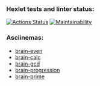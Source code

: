 ### Hexlet tests and linter status:
[![Actions Status](https://github.com/chopachopk/frontend-project-lvl1/workflows/hexlet-check/badge.svg)](https://github.com/chopachopk/frontend-project-lvl1/actions)
[![Maintainability](https://api.codeclimate.com/v1/badges/b93dbcc38ebca92f6bf6/maintainability)](https://codeclimate.com/github/chopachopk/frontend-project-lvl1/maintainability)

### Asciinemas:
- [brain-even](https://asciinema.org/a/521220)
- [brain-calc](https://asciinema.org/a/521598)
- [brain-gcd](https://asciinema.org/a/521824)
- [brain-progression](https://asciinema.org/a/522359)
- [brain-prime](https://asciinema.org/a/522368)
